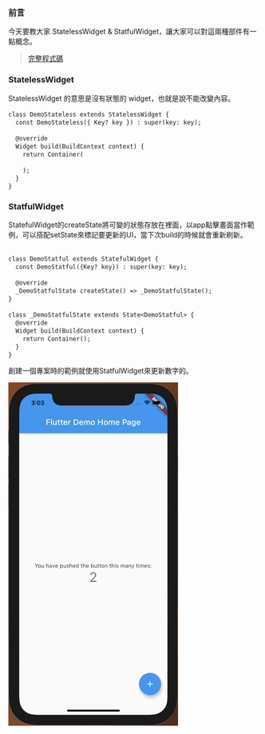 ### 前言
今天要教大家 StatelessWidget & StatfulWidget，讓大家可以對這兩種部件有一點概念。

> [完整程式碼](https://github.com/Daviswww/triathlon_flutter/tree/master/day11)

### StatelessWidget
StatelessWidget 的意思是沒有狀態的 widget，也就是說不能改變內容。

```
class DemoStateless extends StatelessWidget {
  const DemoStateless({ Key? key }) : super(key: key);

  @override
  Widget build(BuildContext context) {
    return Container(
      
    );
  }
}

```

### StatfulWidget
StatefulWidget的createState將可變的狀態存放在裡面，以app點擊畫面當作範例，可以搭配setState來標記要更新的UI，當下次build的時候就會重新刷新。

```

class DemoStatful extends StatefulWidget {
  const DemoStatful({Key? key}) : super(key: key);

  @override
  _DemoStatfulState createState() => _DemoStatfulState();
}

class _DemoStatfulState extends State<DemoStatful> {
  @override
  Widget build(BuildContext context) {
    return Container();
  }
}
```

創建一個專案時的範例就使用StatfulWidget來更新數字的。

![](https://raw.githubusercontent.com/Daviswww/triathlon_flutter/master/day11/image/Hksssbd.png)